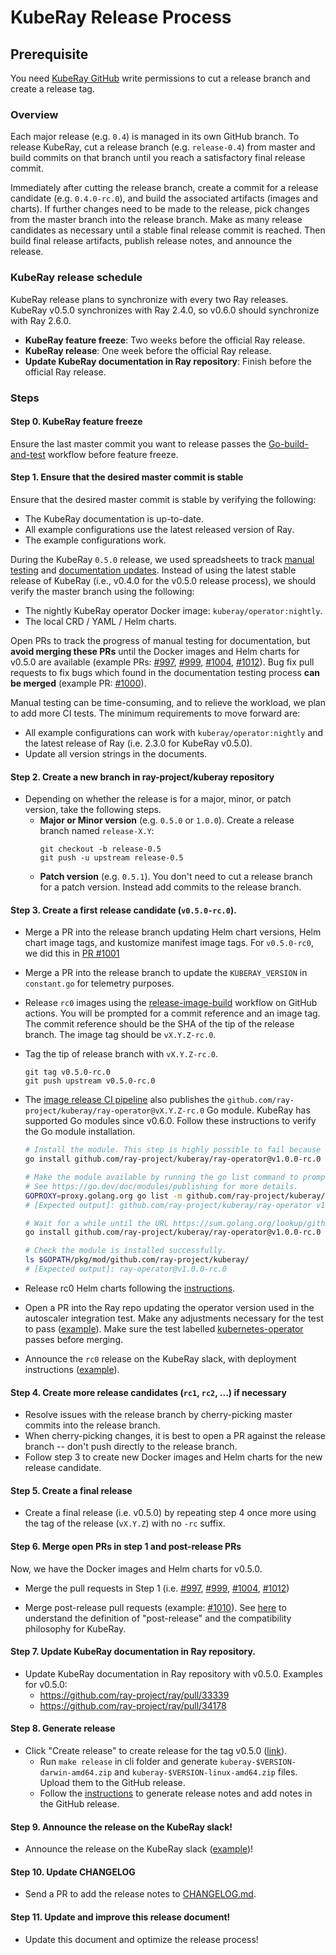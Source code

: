 # KubeRay Release Process

## Prerequisite

You need [KubeRay GitHub](https://github.com/ray-project/kuberay) write permissions to cut a release branch and create a release tag.

### Overview

Each major release (e.g. `0.4`) is managed in its own GitHub branch.
To release KubeRay, cut a release branch (e.g. `release-0.4`) from master and build commits on that branch
until you reach a satisfactory final release commit.

Immediately after cutting the release branch, create a commit for a release candidate (e.g. `0.4.0-rc.0`),
and build the associated artifacts (images and charts).
If further changes need to be made to the release, pick changes from the master branch into the release branch.
Make as many release candidates as necessary until a stable final release commit is reached.
Then build final release artifacts, publish release notes, and announce the release.

### KubeRay release schedule
KubeRay release plans to synchronize with every two Ray releases. KubeRay v0.5.0 synchronizes with Ray 2.4.0, so v0.6.0 should synchronize with Ray 2.6.0.

* **KubeRay feature freeze**: Two weeks before the official Ray release.
* **KubeRay release**: One week before the official Ray release.
* **Update KubeRay documentation in Ray repository**: Finish before the official Ray release.

### Steps

#### Step 0. KubeRay feature freeze 

Ensure the last master commit you want to release passes the [Go-build-and-test](https://github.com/ray-project/kuberay/actions/workflows/test-job.yaml) workflow before feature freeze.

#### Step 1. Ensure that the desired master commit is stable

Ensure that the desired master commit is stable by verifying the following:

* The KubeRay documentation is up-to-date.
* All example configurations use the latest released version of Ray.
* The example configurations work.

During the KubeRay `0.5.0` release, we used spreadsheets to track [manual testing](https://docs.google.com/spreadsheets/d/13q059_lcaKb3BFmOlmZTtOqZPuGPYjRuKPqI1FSpCO8/edit?usp=sharing) and [documentation updates](https://docs.google.com/spreadsheets/d/13q059_lcaKb3BFmOlmZTtOqZPuGPYjRuKPqI1FSpCO8/edit?usp=sharing). Instead of using the latest stable release of KubeRay (i.e., v0.4.0 for the v0.5.0 release process), we should verify the master branch using the following:
   
* The nightly KubeRay operator Docker image: `kuberay/operator:nightly`.
* The local CRD / YAML / Helm charts.

Open PRs to track the progress of manual testing for documentation, but **avoid merging these PRs** until the  Docker images and Helm charts for v0.5.0 are available 
(example PRs: [#997](https://github.com/ray-project/kuberay/pull/997), [#999](https://github.com/ray-project/kuberay/pull/999), [#1004](https://github.com/ray-project/kuberay/pull/1004), [#1012](https://github.com/ray-project/kuberay/pull/1012)).
Bug fix pull requests to fix bugs which found in the documentation testing process **can be merged** (example PR: [#1000](https://github.com/ray-project/kuberay/pull/1000)).

Manual testing can be time-consuming, and to relieve the workload, we plan to add more CI tests. The minimum requirements to move forward are:
   
   * All example configurations can work with `kuberay/operator:nightly` and the latest release of Ray (i.e. 2.3.0 for KubeRay v0.5.0).
   * Update all version strings in the documents.

#### Step 2. Create a new branch in ray-project/kuberay repository

* Depending on whether the release is for a major, minor, or patch version, take the following steps.
  * **Major or Minor version** (e.g. `0.5.0` or `1.0.0`). Create a release branch named `release-X.Y`:
    ```
    git checkout -b release-0.5
    git push -u upstream release-0.5
    ```
  * **Patch version** (e.g. `0.5.1`). You don't need to cut a release branch for a patch version. Instead add commits to the release branch.

#### Step 3. Create a first release candidate (`v0.5.0-rc.0`).

* Merge a PR into the release branch updating Helm chart versions, Helm chart image tags, and kustomize manifest image tags. For `v0.5.0-rc0`, we did this in [PR #1001](https://github.com/ray-project/kuberay/pull/1001)

* Merge a PR into the release branch to update the `KUBERAY_VERSION` in `constant.go` for telemetry purposes.

* Release `rc0` images using the [release-image-build](https://github.com/ray-project/kuberay/actions/workflows/image-release.yaml) workflow on GitHub actions.
You will be prompted for a commit reference and an image tag. The commit reference should be the SHA of the tip of the release branch. The image tag should be `vX.Y.Z-rc.0`.

* Tag the tip of release branch with `vX.Y.Z-rc.0`.
    ```
    git tag v0.5.0-rc.0
    git push upstream v0.5.0-rc.0
    ```

* The [image release CI pipeline](https://github.com/ray-project/kuberay/blob/master/.github/workflows/image-release.yaml) also publishes the `github.com/ray-project/kuberay/ray-operator@vX.Y.Z-rc.0` Go module. KubeRay has supported Go modules since v0.6.0. Follow these instructions to verify the Go module installation.
    ```sh
    # Install the module. This step is highly possible to fail because the module is not available in the proxy server.
    go install github.com/ray-project/kuberay/ray-operator@v1.0.0-rc.0

    # Make the module available by running the go list command to prompt Go to update its index of modules with information about the module you’re publishing.
    # See https://go.dev/doc/modules/publishing for more details.
    GOPROXY=proxy.golang.org go list -m github.com/ray-project/kuberay/ray-operator@v1.0.0-rc.0
    # [Expected output]: github.com/ray-project/kuberay/ray-operator v1.0.0-rc.0

    # Wait for a while until the URL https://sum.golang.org/lookup/github.com/ray-project/kuberay/ray-operator@vX.Y.Z-rc.0 no longer displays "not found". This may take 15 mins based on my experience.
    go install github.com/ray-project/kuberay/ray-operator@v1.0.0-rc.0

    # Check the module is installed successfully.
    ls $GOPATH/pkg/mod/github.com/ray-project/kuberay/
    # [Expected output]: ray-operator@v1.0.0-rc.0
    ```

* Release rc0 Helm charts following the [instructions](../release/helm-chart.md).

* Open a PR into the Ray repo updating the operator version used in the autoscaler integration test. Make any adjustments necessary for the test to pass ([example](https://github.com/ray-project/ray/pull/40918)). Make sure the test labelled [kubernetes-operator](https://buildkite.com/ray-project/oss-ci-build-pr/builds/17146#01873a69-5ccf-4c71-b06c-ae3a4dd9aecb) passes before merging.

* Announce the `rc0` release on the KubeRay slack, with deployment instructions ([example](https://ray-distributed.slack.com/archives/C02GFQ82JPM/p1680555251566609)).

#### Step 4. Create more release candidates (`rc1`, `rc2`, ...) if necessary

* Resolve issues with the release branch by cherry-picking master commits into the release branch.
* When cherry-picking changes, it is best to open a PR against the release branch -- don't push directly to the release branch.
* Follow step 3 to create new Docker images and Helm charts for the new release candidate.

#### Step 5. Create a final release

* Create a final release (i.e. v0.5.0) by repeating step 4 once more using the tag of the release (`vX.Y.Z`) with no `-rc` suffix.

#### Step 6. Merge open PRs in step 1 and post-release PRs

Now, we have the Docker images and Helm charts for v0.5.0. 

* Merge the pull requests in Step 1 (i.e. [#997](https://github.com/ray-project/kuberay/pull/997), [#999](https://github.com/ray-project/kuberay/pull/999), [#1004](https://github.com/ray-project/kuberay/pull/1004), [#1012](https://github.com/ray-project/kuberay/pull/1012))

* Merge post-release pull requests (example: [#1010](https://github.com/ray-project/kuberay/pull/1010)). See [here](https://github.com/ray-project/kuberay/issues/940) to understand the definition of "post-release" and the compatibility philosophy for KubeRay.



#### Step 7. Update KubeRay documentation in Ray repository.

* Update KubeRay documentation in Ray repository with v0.5.0. Examples for v0.5.0:
    * https://github.com/ray-project/ray/pull/33339
    * https://github.com/ray-project/ray/pull/34178

#### Step 8. Generate release

* Click "Create release" to create release for the tag v0.5.0 ([link](https://github.com/ray-project/kuberay/tags)). 
   * Run `make release` in cli folder and generate `kuberay-$VERSION-darwin-amd64.zip` and `kuberay-$VERSION-linux-amd64.zip` files. Upload them to the GitHub release.
   * Follow the [instructions](../release/changelog.md) to generate release notes and add notes in the GitHub release.

#### Step 9. Announce the release on the KubeRay slack!

* Announce the release on the KubeRay slack ([example](https://ray-distributed.slack.com/archives/C02GFQ82JPM/p1681244150758839))!

#### Step 10. Update CHANGELOG

* Send a PR to add the release notes to [CHANGELOG.md](../../CHANGELOG.md).

#### Step 11. Update and improve this release document!

* Update this document and optimize the release process!

